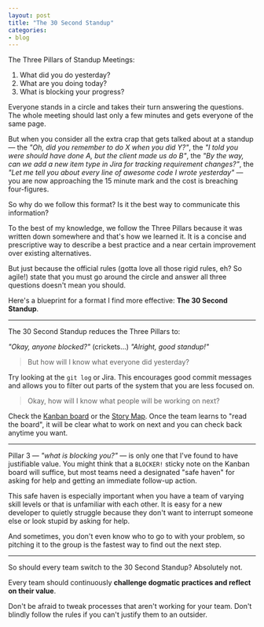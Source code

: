 ```yaml
---
layout: post
title: "The 30 Second Standup"
categories:
- blog
---
```


The Three Pillars of Standup Meetings:

1. What did you do yesterday?
2. What are you doing today?
3. What is blocking your progress?

Everyone stands in a circle and takes their turn answering the questions. The whole meeting should 
last only a few minutes and gets everyone of the same page.

But when you consider all the extra crap that gets talked about at a standup &mdash; the
*"Oh, did you remember to do X when you did Y?"*, the *"I told you were should have done A, but the client
made us do B"*, the *"By the way, can we add a new item type in Jira for tracking requirement changes?"*,
the *"Let me tell you about every line of awesome code I wrote yesterday"* &mdash; you are now approaching 
the 15 minute mark and the cost is breaching four-figures.

So why do we follow this format? Is it the best way to communicate this information?

To the best of my knowledge, we follow the Three Pillars because it was written down somewhere
and that's how we learned it. It is a concise and prescriptive way to describe a best practice
and a near certain improvement over existing alternatives.

But just because the official rules (gotta love all those rigid rules, eh? So agile!) state that 
you must go around the circle and answer all three questions doesn't mean you should.

Here's a blueprint for a format I find more effective: **The 30 Second Standup**.

---

The 30 Second Standup reduces the Three Pillars to:

*"Okay, anyone blocked?"* (crickets...) *"Alright, good standup!"*

> But how will I know what everyone did yesterday?

Try looking at the `git log` or Jira. This encourages good commit messages and allows you to filter
out parts of the system that you are less focused on.

> Okay, how will I know what people will be working on next?

Check the [Kanban board][kb] or the [Story Map][map]. Once the team learns to "read the board", it will 
be clear what to work on next and you can check back anytime you want.

[kb]: http://www.sep.com/lk2009/chris-shinkle-embracing-kanban-how-kanban-has-impacted-sep/
[map]: http://www.agileproductdesign.com/blog/the_new_backlog.html

---

Pillar 3 &mdash; *"what is blocking you?"* &mdash; is only one that I've found to have justifiable 
value. You might think that a `BLOCKER!` sticky note on the Kanban board will suffice, but most teams
need a designated "safe haven" for asking for help and getting an immediate follow-up action.

This safe haven is especially important when you have a team of varying skill levels or that is
unfamiliar with each other. It is easy for a new developer to quietly struggle because they don't
want to interrupt someone else or look stupid by asking for help. 

And sometimes, you don't even know who to go to with your problem, so pitching it to the group is 
the fastest way to find out the next step.

---

So should every team switch to the 30 Second Standup? Absolutely not.

Every team should continuously **challenge dogmatic practices and reflect on their value**. 

Don't be afraid to tweak processes that aren't working for your team. Don't blindly follow the rules if
you can't justify them to an outsider.